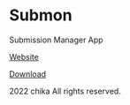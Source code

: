 # Submon

Submission Manager App

[Website](https://hp.submon.app)

[Download](https://open.submon.app/dl)

2022 chika All rights reserved.
